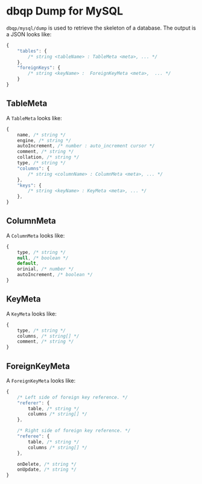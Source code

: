 #   dbqp Dump for MySQL

`dbqp/mysql/dump` is used to retrieve the skeleton of a database. The output is a JSON looks like:
```javascript
{
    "tables": {
        /* string <tableName> : TableMeta <meta>, ... */
    },
    "foreignKeys": {
        /* string <keyName> :  ForeignKeyMeta <meta>,  ... */
    }
}
```

##  TableMeta

A `TableMeta` looks like:
```javascript
{
    name, /* string */
    engine, /* string */
    autoIncrement, /* number : auto_increment cursor */
    comment, /* string */
    collation, /* string */
    type, /* string */
    "columns": {
        /* string <columnName> : ColumnMeta <meta>, ... */
    },
    "keys": {
        /* string <keyName> : KeyMeta <meta>, ... */
    },
}
```

##  ColumnMeta

A `ColumnMeta` looks like:
```javascript
{
    type, /* string */
    null, /* boolean */
    default,
    orinial, /* number */
    autoIncrement, /* boolean */
}
```

##  KeyMeta

A `KeyMeta` looks like:
```javascript
{
    type, /* string */
    columns, /* string[] */
    comment, /* string */
}
```

##  ForeignKeyMeta

A `ForeignKeyMeta` looks like: 
```javascript
{
    /* Left side of foreign key reference. */
    "referer": {
        table, /* string */
        columns /* string[] */
    },

    /* Right side of foreign key reference. */
    "referee": {
        table, /* string */
        columns /* string[] */
    },

    onDelete, /* string */
    onUpdate, /* string */
}
```